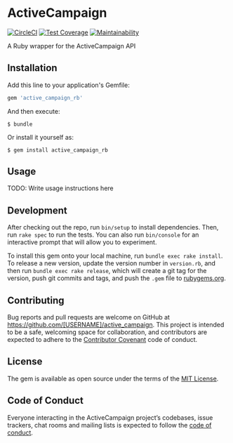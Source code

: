 # ActiveCampaign

[![CircleCI](https://circleci.com/gh/brentdodell/active_campaign_rb/tree/master.svg?style=shield)](https://circleci.com/gh/brentdodell/active_campaign_rb/tree/master)
[![Test Coverage](https://api.codeclimate.com/v1/badges/cb849090516b1a808547/test_coverage)](https://codeclimate.com/github/brentdodell/active_campaign_rb/test_coverage)
[![Maintainability](https://api.codeclimate.com/v1/badges/cb849090516b1a808547/maintainability)](https://codeclimate.com/github/brentdodell/active_campaign_rb/maintainability)

A Ruby wrapper for the ActiveCampaign API

## Installation

Add this line to your application's Gemfile:

```ruby
gem 'active_campaign_rb'
```

And then execute:

    $ bundle

Or install it yourself as:

    $ gem install active_campaign_rb

## Usage

TODO: Write usage instructions here

## Development

After checking out the repo, run `bin/setup` to install dependencies. Then, run `rake spec` to run the tests. You can also run `bin/console` for an interactive prompt that will allow you to experiment.

To install this gem onto your local machine, run `bundle exec rake install`. To release a new version, update the version number in `version.rb`, and then run `bundle exec rake release`, which will create a git tag for the version, push git commits and tags, and push the `.gem` file to [rubygems.org](https://rubygems.org).

## Contributing

Bug reports and pull requests are welcome on GitHub at https://github.com/[USERNAME]/active_campaign. This project is intended to be a safe, welcoming space for collaboration, and contributors are expected to adhere to the [Contributor Covenant](http://contributor-covenant.org) code of conduct.

## License

The gem is available as open source under the terms of the [MIT License](https://opensource.org/licenses/MIT).

## Code of Conduct

Everyone interacting in the ActiveCampaign project’s codebases, issue trackers, chat rooms and mailing lists is expected to follow the [code of conduct](https://github.com/[USERNAME]/active_campaign/blob/master/CODE_OF_CONDUCT.md).
